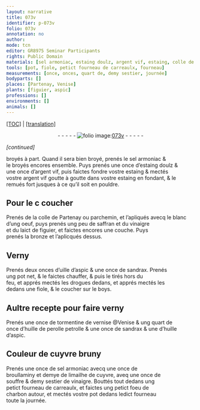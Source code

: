 ```yaml
---
layout: narrative
title: 073v
identifier: p-073v
folio: 073v
annotation: no
author:
mode: tcn
editor: GR8975 Seminar Participants
rights: Public Domain
materials: [sel armoniac, estaing doulz, argent vif, estaing, colle de Partenay ou parchemin, blanc d’ung oeuf, saffran, vinaigre, laict de figuier, bronze, Verny, uille d’aspic, sandrax, drogues, boys, verny, tormentine de vernise @Venise, huille de perolle petrolle, huille d’aspic, broullaminy, limailhe de cuyvre, souffre, charbon]
tools: [pot, fiole, petict fourneau de carreaulx, fourneau]
measurements: [once, onces, quart de, demy sestier, journée]
bodyparts: []
places: [Partenay, Venise]
plants: [figuier, aspic]
professions: []
environments: []
animals: []
---
```


 <p><a href="{{ site.baseurl }}/normalized/">[TOC]</a> | <a href="{{ site.baseurl }}/texts/p-073v_tl/" target="_blank">[translation]</a></p><div class="folio" align="center">- - - - - <a href="http://gallica.bnf.fr/ark:/12148/btv1b10500001g/f152.image" target="_blank"><img src="https://cu-mkp.github.io/2017-workshop-edition/assets/photo-icon.png" alt="folio image: " style="display:inline-block; margin-bottom:-3px;"/>073v</a> - - - - - </div>  
 
*[continued]*
  
broyés à part. Quand il sera bien broyé, prenés le <span class="m">sel armoniac</span> &<br/> le broyés encores ensemble. Puys prenés une <span class="ms">once</span> d’<span class="m">estaing doulz</span> &<br/> une <span class="ms">once</span> d’<span class="m">argent vif</span>, puis faictes fondre v<span class="exp">ost</span>re <span class="m">estaing</span> & mectés<br/> v<span class="exp">ost</span>re <span class="m">argent vif</span> goutte à goutte dans v<span class="exp">ost</span>re <span class="m">estaing</span> en fondant, & le<br/> remués fort jusques à ce q<span class="exp">u’i</span>l soit en pouldre.
 
 
  

## Pour le <span class="del">c</span> coucher

 
Prenés de la <span class="m">colle de <span class="pl">Partenay</span> <span class="add">ou parchemin</span></span>, et l’apliqués avecq le <span class="m">blanc<br/> d’ung oeuf</span>, puys prenés ung peu de <span class="m">saffran</span> et du <span class="m">vinaigre</span><br/> et du <span class="m">laict de <span class="pa">figuier</span></span>, et faictes encores une couche. Puys<br/> prenés la <span class="m">bronze</span> et l’aplicqués dessus.
 
 
  

## <span class="m">Verny</span>

 
Prenés deux <span class="ms">onces</span> d’<span class="m">uille d’<span class="pa">aspic</span></span> & une <span class="ms">once</span> de <span class="m">sandrax</span>. Prenés<br/> ung <span class="tl">pot</span> net, & le faictes chauffer, & puis le tirés hors du<br/> feu, et apprés mectés les <span class="m">drogues</span> dedans, et apprés mectés les<br/> dedans une <span class="tl">fiole</span>, & le coucher sur le <span class="m">boys</span>.
 
 
  

## Aultre recepte pour faire <span class="m">verny</span>

 
Prenés une <span class="ms">once</span> de <span class="m">tormentine de <span class="del">vernise</span> <span class="add">@<span class="pl">Venise</span></span></span> & ung <span class="ms">quart de<br/></span> <span class="ms">once</span> d’<span class="m">huille de <span class="del">perolle</span> <span class="add">petrolle</span></span> & une <span class="ms">once</span> de <span class="m">sandrax</span> & une d’<span class="m">huille<br/> d’<span class="pa">aspic</span></span>.
 
 
  

## Couleur de cuyvre bruny

 
Prenés une <span class="ms">once</span> de <span class="m">sel armoniac</span> avecq une <span class="ms">once</span> de<br/> <span class="m">broullaminy</span> et demye de <span class="m">limailhe de cuyvre</span>, aveq une <span class="ms">once</span> de<br/> <span class="m">souffre</span> & <span class="ms">demy sestier</span> de <span class="m">vinaigre</span>. Bouttés tout dedans ung<br/> <span class="tl">petict fourneau de carreaulx</span>, et faictes ung petict foeu de<br/> <span class="m">charbon</span> autour, et mectés v<span class="exp">ost</span>re <span class="tl">pot</span> dedans led<span class="exp">ict</span> <span class="tl">fourneau</span><br/> toute la <span class="ms"><span class="tmp">journée</span></span>.
 
 